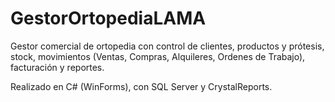 # GestorOrtopediaLAMA

Gestor comercial de ortopedia con control de clientes, productos y prótesis, stock, movimientos (Ventas, Compras, Alquileres, Ordenes de Trabajo), facturación y reportes.

Realizado en C# (WinForms), con SQL Server y CrystalReports.
